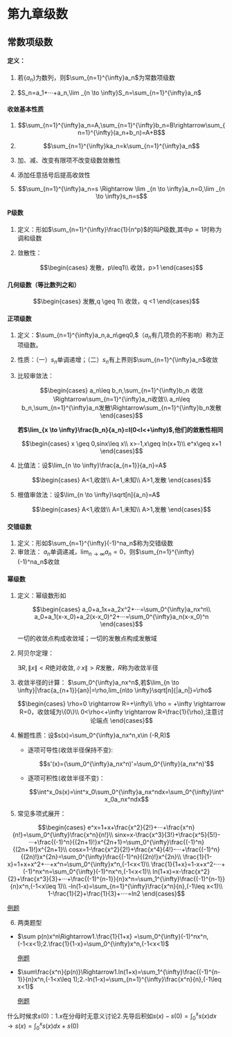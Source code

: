 <head>
  <script src="https://cdn.mathjax.org/mathjax/latest/MathJax.js?config=TeX-AMS-MML_HTMLorMML" type="text/javascript"></script>
  <script type="text/x-mathjax-config">
    MathJax.Hub.Config({
      tex2jax: {
      skipTags: ['script', 'noscript', 'style', 'textarea', 'pre'],
      inlineMath: [['$','$']]
      }
    });
  </script>
</head>

# 第九章级数
## 常数项级数
#### 定义：
1. 若$\{a_n\}$为数列，则$\sum_{n=1}^{\infty}a_n$为常数项级数

2. $S_n=a_1+···+a_n,\lim _{n \to \infty}S_n=\sum_{n=1}^{\infty}a_n$

#### 收敛基本性质

1. $$\sum_{n=1}^{\infty}a_n=A,\sum_{n=1}^{\infty}b_n=B\rightarrow\sum_{n=1}^{\infty}(a_n+b_n)=A+B$$

2. $$\sum_{n=1}^{\infty}ka_n=k\sum_{n=1}^{\infty}a_n$$

3. 加、减、改变有限项不改变级数敛散性
4. 添加任意括号后提高收敛性

5. $$\sum_{n=1}^{\infty}a_n=s \Rightarrow \lim _{n \to \infty}a_n=0,\lim _{n \to \infty}s_n=s$$

#### P级数
1. 定义：形如$\sum_{n=1}^{\infty}\frac{1}{n^p}$的叫$P$级数,其中$p=1$时称为调和级数

2. 敛散性：
   
   $$\begin{cases}
    发散，p\leq1\\
    收敛，p>1
    \end{cases}$$

#### 几何级数（等比数列之和）

$$\begin{cases}
    发散,q \geq 1\\
    收敛，q <1
\end{cases}$$

#### 正项级数
1. 定义：$\sum_{n=1}^{\infty}a_n,a_n\geq0,$（$a_n$有几项负的不影响）称为正项级数。

2. 性质：（一）$s_n$单调递增；（二）${s_n}$有上界则$\sum_{n=1}^{\infty}a_n$收敛

3. 比较审敛法：
   
   $$\begin{cases}
    a_n\leq b_n,\sum_{n=1}^{\infty}b_n 收敛\Rightarrow\sum_{n=1}^{\infty}a_n收敛\\
    a_n\leq b_n,\sum_{n=1}^{\infty}a_n发散\Rightarrow\sum_{n=1}^{\infty}b_n发散
   \end{cases}$$

   **若$\lim_{x \to \infty}\frac{b_n}{a_n}=l(0<l<+\infty)$,他们的敛散性相同**


   $$\begin{cases}
    x \geq 0,sinx\leq x\\
    x>-1,x\geq ln(x+1)\\
    e^x\geq x+1
   \end{cases}$$
4. 比值法：设$\lim_{n \to \infty}\frac{a_{n+1}}{a_n}=A$
   
   $$\begin{cases}
    A<1,收敛\\
    A=1,未知\\
    A>1,发散
   \end{cases}$$

5. 根值审敛法：设$\lim_{n \to \infty}\sqrt[n]{a_n}=A$

    $$\begin{cases}
    A<1,收敛\\
    A=1,未知\\
    A>1,发散
    \end{cases}$$

#### 交错级数
1. 定义：形如$\sum_{n=1}^{\infty}(-1)^na_n$称为交错级数
2. 审敛法：
   $a_n$单调递减，$\lim_{n \to \infty}a_n=0$，则$\sum_{n=1}^{\infty}(-1)^na_n$收敛

#### 幂级数
1. 定义：幂级数形如
   
   $$\begin{cases}
    a_0+a_1x+a_2x^2+···=\sum_0^{\infty}a_nx^n\\
    a_0+a_1(x-x_0)+a_2(x-x_0)^2+···=\sum_0^{\infty}a_n(x-x_0)^n
   \end{cases}$$

   一切的收敛点构成收敛域；一切的发散点构成发散域

2. 阿贝尔定理：
   
   $\exists R,\|x\|<R$绝对收敛,$\|x\|>R$发散，$R$称为收敛半径

3. 收敛半径的计算：
   $\sum_0^{\infty}a_nx^n$,若$\lim_{n \to \infty}|\frac{a_{n+1}}{an}|=\rho,lim_{n\to \infty}\sqrt[n]{|a_n|}=\rho$

   $$\begin{cases}
    \rho=0 \rightarrow R=+\infty\\
    \rho = +\infty \rightarrow R=0，收敛域为\{0\}\\
    0<\rho<+\infty \rightarrow R=\frac{1}{\rho},注意讨论端点
   \end{cases}$$

4. 解题性质：设$s(x)=\sum_0^{\infty}a_nx^n,x\in (-R,R)$
  
   - 逐项可导性(收敛半径保持不变):

      $$s'(x)=(\sum_0^{\infty}a_nx^n)'=\sum_0^{\infty}(a_nx^n)'$$

   - 逐项可积性(收敛半径不变)：

      $$\int^x_0s(x)=\int^x_0\sum_0^{\infty}a_nx^ndx=\sum_0^{\infty}\int^x_0a_nx^ndx$$

5. 常见多项式展开：
  
 $$\begin{cases}
  e^x=1+x+\frac{x^2}{2!}+···+\frac{x^n}{n!}=\sum_0^{\infty}\frac{x^n}{n!}\\
  sinx=x-\frac{x^3}{3!}+\frac{x^5}{5!}-···+\frac{(-1)^n}{(2n+1)!}x^{2n+1}=\sum_0^{\infty}\frac{(-1)^n}{(2n+1)!}x^{2n+1}\\
  cosx=1-\frac{x^2}{2!}+\frac{x^4}{4!}-···+\frac{(-1)^n}{(2n)!}x^{2n}=\sum_0^{\infty}\frac{(-1)^n}{(2n)!}x^{2n}\\
  \frac{1}{1-x}=1+x+x^2+···+x^n=\sum_0^{\infty}x^n,(-1<x<1)\\
  \frac{1}{1+x}=1-x+x^2-···+(-1)^nx^n=\sum_0^{\infty}(-1)^nx^n,(-1<x<1)\\
  ln(1+x)=x-\frac{x^2}{2}+\frac{x^3}{3}+···+\frac{(-1)^{n-1}}{n}x^n=\sum_1^{\infty}\frac{(-1)^{n-1}}{n}x^n,(-1<x\leq 1)\\
  -ln(1-x)=\sum_{n=1}^{\infty}\frac{x^n}{n},(-1\leq x<1)\\
  1-\frac{1}{2}+\frac{1}{3}+····=ln2
 \end{cases}$$

 [例题](../pic/9.3.jpg)

6. 两类题型

- $\sum p(n)x^n\Rightarrow1.\frac{1}{1+x} =\sum_0^{\infty}(-1)^nx^n,(-1<x<1);2.\frac{1}{1-x}=\sum_0^{\infty}x^n,(-1<x<1)$

   [例题](../pic/9.1.jpg)

- $\sum\frac{x^n}{p(n)}\Rightarrow1.ln(1+x)=\sum_1^{\infty}\frac{(-1)^{n-1}}{n}x^n,(-1<x\leq 1);2.-ln(1-x)=\sum_{n=1}^{\infty}\frac{x^n}{n},(-1\leq x<1)$
  
  [例题](../pic/9.2.jpg)

什么时候求$s(0)$：1.$x$在分母时无意义讨论2.先导后积如$s(x)-s(0)=\int_0^xs(x)dx\rightarrow s(x)=\int^x_0s(x)dx+s(0)$

